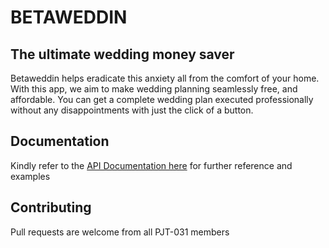 # BETAWEDDIN

## The ultimate wedding money saver

Betaweddin helps eradicate this anxiety all from the comfort of your home. With this app, we aim to make wedding planning seamlessly free, and affordable. You can get a complete wedding plan executed professionally without any disappointments with just the click of a button.

## Documentation
Kindly refer to the [API Documentation here](https://documenter.getpostman.com/view/8570881/TzeXk7Ze) for further reference and examples

## Contributing
Pull requests are welcome from all PJT-031 members
